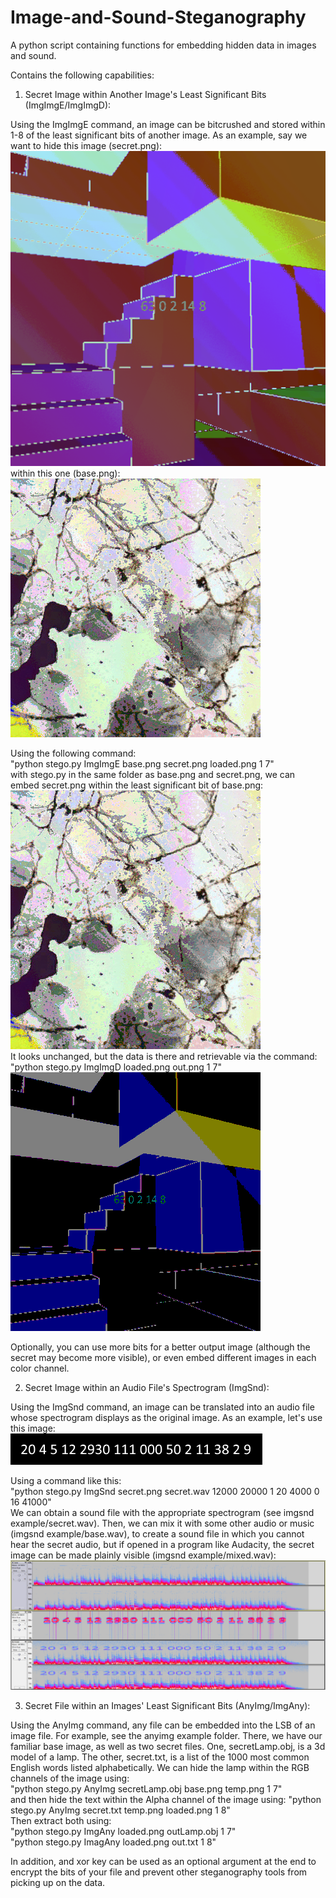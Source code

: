 # Image-and-Sound-Steganography
A python script containing functions for embedding hidden data in images and sound.

Contains the following capabilities:

1. Secret Image within Another Image's Least Significant Bits (ImgImgE/ImgImgD):

Using the ImgImgE command, an image can be bitcrushed and stored within 1-8 of the least significant bits of another image.
As an example, say we want to hide this image (secret.png):<br/>
![alt text](stegoTool/imgimg_example/secret.png)<br/>
within this one (base.png):<br/>
![alt text](stegoTool/imgimg_example/base.png)

Using the following command:  
"python stego.py ImgImgE base.png secret.png loaded.png 1 7"  
with stego.py in the same folder as base.png and secret.png, we can embed secret.png within the least significant bit of base.png:<br/>
![alt text](stegoTool/imgimg_example/loaded1bit.png)<br/>
It looks unchanged, but the data is there and retrievable via the command:  
"python stego.py ImgImgD loaded.png out.png 1 7"<br/>
![alt text](stegoTool/imgimg_example/out1bit.png)<br/>

Optionally, you can use more bits for a better output image (although the secret may become more visible), or even embed different images in each color channel.

2. Secret Image within an Audio File's Spectrogram (ImgSnd):

Using the ImgSnd command, an image can be translated into an audio file whose spectrogram displays as the original image.
As an example, let's use this image:<br/>
![alt text](stegoTool/imgsnd_example/secret.png)<br/>

Using a command like this:  
"python stego.py ImgSnd secret.png secret.wav 12000 20000 1 20 4000 0 16 41000"  
We can obtain a sound file with the appropriate spectrogram (see imgsnd example/secret.wav).
Then, we can mix it with some other audio or music (imgsnd example/base.wav), to create a sound file in which you cannot hear the secret audio, but if opened in a program like Audacity, the secret image can be made plainly visible (imgsnd example/mixed.wav):<br/>
![alt text](stegoTool/imgsnd_example/example.PNG)<br/>

3. Secret File within an Images' Least Significant Bits (AnyImg/ImgAny):

Using the AnyImg command, any file can be embedded into the LSB of an image file.
For example, see the anyimg example folder. There, we have our familiar base image, as well as two secret files. 
One, secretLamp.obj, is a 3d model of a lamp. The other, secret.txt, is a list of the 1000 most common English words listed alphabetically.
We can hide the lamp within the RGB channels of the image using:  
"python stego.py AnyImg secretLamp.obj base.png temp.png 1 7"  
and then hide the text within the Alpha channel of the image using:
"python stego.py AnyImg secret.txt temp.png loaded.png 1 8"  
Then extract both using:  
"python stego.py ImgAny loaded.png outLamp.obj 1 7"  
"python stego.py ImagAny loaded.png out.txt 1 8"

In addition, and xor key can be used as an optional argument at the end to encrypt the bits of your file and prevent other steganography tools from picking up on the data.
